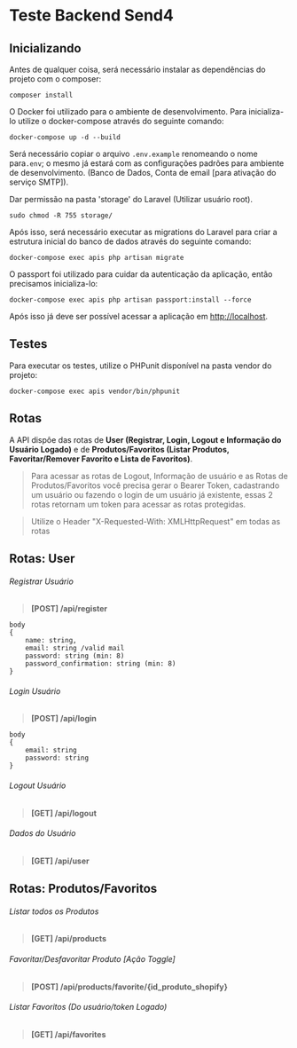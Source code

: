 # Teste Backend Send4

## Inicializando
Antes de qualquer coisa, será necessário instalar as dependências do projeto com o composer:

`composer install`

O Docker foi utilizado para o ambiente de desenvolvimento. Para inicializa-lo utilize o docker-compose através do seguinte comando:

`docker-compose up -d --build`

Será necessário copiar o arquivo `.env.example` renomeando o nome para`.env`; o mesmo já estará com as configurações padrões para ambiente de desenvolvimento. (Banco de Dados, Conta de email [para ativação do serviço SMTP]).

Dar permissão na pasta 'storage' do Laravel (Utilizar usuário root).

`sudo chmod -R 755 storage/`

Após isso, será necessário executar as migrations do Laravel para criar a estrutura inicial do banco de dados através do seguinte comando:

`docker-compose exec apis php artisan migrate`

O passport foi utilizado para cuidar da autenticação da aplicação, então precisamos inicializa-lo:

`docker-compose exec apis php artisan passport:install --force`

Após isso já deve ser possível acessar a aplicação em [http://localhost](http://localhost).

## Testes

Para executar os testes, utilize o PHPunit disponível na pasta vendor do projeto:

`docker-compose exec apis vendor/bin/phpunit`


## Rotas

A API dispôe das rotas de **User (Registrar, Login, Logout e Informação do Usuário Logado)** e de **Produtos/Favoritos (Listar Produtos, Favoritar/Remover Favorito e Lista de Favoritos)**.

> Para acessar as rotas de Logout, Informação de usuário e as Rotas de Produtos/Favoritos você precisa gerar o Bearer Token, cadastrando um usuário ou fazendo o login de um usuário já existente, essas 2 rotas retornam um token para acessar as rotas protegidas.

> Utilize o Header "X-Requested-With: XMLHttpRequest" em todas as rotas

## Rotas: User

###### *Registrar Usuário*
> **[POST] /api/register**

    body
	{
    	name: string,
    	email: string /valid mail
    	password: string (min: 8)
    	password_confirmation: string (min: 8)
    }

###### *Login Usuário*
> **[POST] /api/login**

    body
	{
    	email: string
    	password: string
    }

###### *Logout Usuário*
> **[GET] /api/logout**

###### *Dados do Usuário*
> **[GET] /api/user**

## Rotas: Produtos/Favoritos

###### *Listar todos os Produtos*
> **[GET] /api/products**

###### *Favoritar/Desfavoritar Produto [Ação Toggle]*
> **[POST] /api/products/favorite/{id_produto_shopify}**

###### *Listar Favoritos (Do usuário/token Logado)*
> **[GET] /api/favorites**



